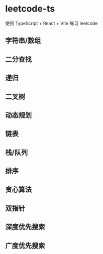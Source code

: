 # leetcode-ts
使用 TypeScript + React + Vite 练习 leetcode

## 字符串/数组

## 二分查找

## 递归

## 二叉树

## 动态规划

## 链表

## 栈/队列

## 排序

## 贪心算法

## 双指针

## 深度优先搜索

## 广度优先搜索
